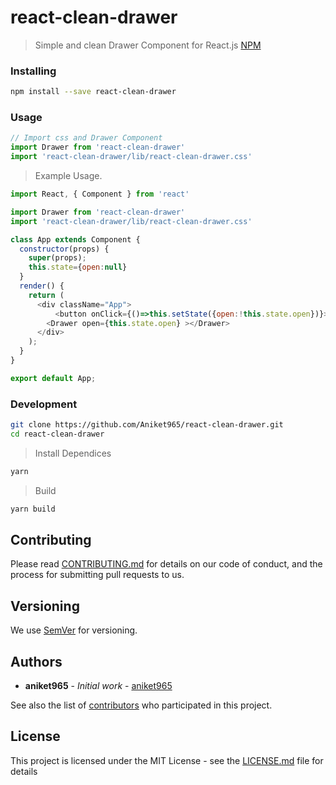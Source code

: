 # react-clean-drawer
> Simple and clean Drawer Component for React.js
> [NPM](https://www.npmjs.com/package/react-clean-drawer)
### Installing

```sh
npm install --save react-clean-drawer
```

### Usage

```js
// Import css and Drawer Component
import Drawer from 'react-clean-drawer'
import 'react-clean-drawer/lib/react-clean-drawer.css'
```

> Example Usage.
```js
import React, { Component } from 'react'

import Drawer from 'react-clean-drawer'
import 'react-clean-drawer/lib/react-clean-drawer.css'

class App extends Component {
  constructor(props) {
    super(props);
    this.state={open:null}
  }
  render() {
    return (
      <div className="App">
          <button onClick={()=>this.setState({open:!this.state.open})}>Toggle</button>
        <Drawer open={this.state.open} ></Drawer>
      </div>
    );
  }
}

export default App;

```

### Development

```sh
git clone https://github.com/Aniket965/react-clean-drawer.git
cd react-clean-drawer
```
>Install Dependices

```sh
yarn
```
> Build

```sh
yarn build
```

## Contributing

Please read [CONTRIBUTING.md](https://gist.github.com/PurpleBooth/b24679402957c63ec426) for details on our code of conduct, and the process for submitting pull requests to us.

## Versioning

We use [SemVer](http://semver.org/) for versioning.

## Authors

* **aniket965** - *Initial work* - [aniket965](https://github.com/aniket965)

See also the list of [contributors](https://github.com/aniket965/react-clean-drawer/contributors) who participated in this project.

## License

This project is licensed under the MIT License - see the [LICENSE.md](LICENSE.md) file for details
